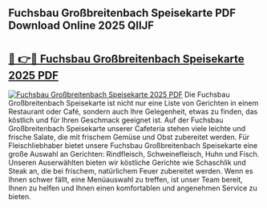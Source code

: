 ## Fuchsbau Großbreitenbach Speisekarte PDF Download Online 2025 QIIJF

# <h2><a href="http://gc9hxw.nevu.top/?p=Fuchsbau+Gro%c3%9fbreitenbach+Speisekarte">🔗 👉🔴 Fuchsbau Großbreitenbach Speisekarte 2025 PDF</a></h2>

[![Fuchsbau Großbreitenbach Speisekarte 2025 PDF](https://i.imgur.com/dBaPXMq.png)](http://gc9hxw.nevu.top/?p=Fuchsbau+Gro%c3%9fbreitenbach+Speisekarte)
Die Fuchsbau Großbreitenbach Speisekarte ist nicht nur eine Liste von Gerichten in einem Restaurant oder Café, sondern auch Ihre Gelegenheit, etwas zu finden, das köstlich und für Ihren Geschmack geeignet ist. Auf der Fuchsbau Großbreitenbach Speisekarte unserer Cafeteria stehen viele leichte und frische Salate, die mit frischem Gemüse und Obst zubereitet werden. Für Fleischliebhaber bietet unsere Fuchsbau Großbreitenbach Speisekarte eine große Auswahl an Gerichten: Rindfleisch, Schweinefleisch, Huhn und Fisch. Unseren Auserwählten bieten wir köstliche Gerichte wie Schaschlik und Steak an, die bei frischem, natürlichem Feuer zubereitet werden. Wenn es Ihnen schwer fällt, eine Menüauswahl zu treffen, ist unser Team bereit, Ihnen zu helfen und Ihnen einen komfortablen und angenehmen Service zu bieten.
